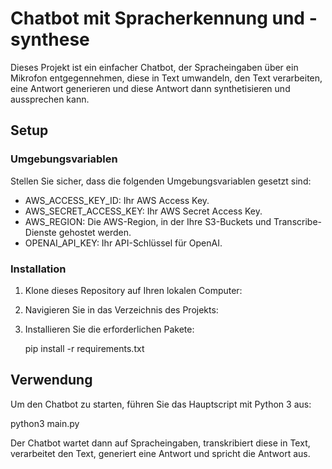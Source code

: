 # Chatbot mit Spracherkennung und -synthese

Dieses Projekt ist ein einfacher Chatbot, der Spracheingaben über ein Mikrofon entgegennehmen, diese in Text umwandeln, den Text verarbeiten, eine Antwort generieren und diese Antwort dann synthetisieren und aussprechen kann.

## Setup

### Umgebungsvariablen

Stellen Sie sicher, dass die folgenden Umgebungsvariablen gesetzt sind:

- AWS_ACCESS_KEY_ID: Ihr AWS Access Key.
- AWS_SECRET_ACCESS_KEY: Ihr AWS Secret Access Key.
- AWS_REGION: Die AWS-Region, in der Ihre S3-Buckets und Transcribe-Dienste gehostet werden.
- OPENAI_API_KEY: Ihr API-Schlüssel für OpenAI.

### Installation

1. Klone dieses Repository auf Ihren lokalen Computer:


2. Navigieren Sie in das Verzeichnis des Projekts:


3. Installieren Sie die erforderlichen Pakete:
   
   pip install -r requirements.txt


## Verwendung

Um den Chatbot zu starten, führen Sie das Hauptscript mit Python 3 aus:

python3 main.py


Der Chatbot wartet dann auf Spracheingaben, transkribiert diese in Text, verarbeitet den Text, generiert eine Antwort und spricht die Antwort aus.



